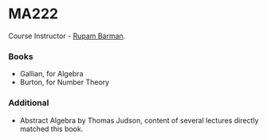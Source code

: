 # MA222

Course Instructor - [Rupam Barman](http://iitg.ac.in/rupam).

### Books

- Gallian, for Algebra
- Burton, for Number Theory

### Additional

- Abstract Algebra by Thomas Judson, content of several lectures directly matched this book.
